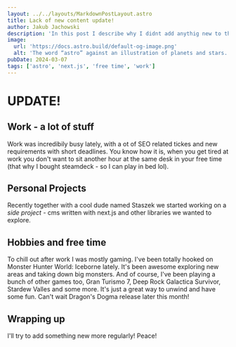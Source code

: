 ```yaml
---
layout: ../../layouts/MarkdownPostLayout.astro
title: Lack of new content update!
author: Jakub Jachowski
description: 'In this post I describe why I didnt add anythig new to this website lately'
image:
  url: 'https://docs.astro.build/default-og-image.png'
  alt: 'The word “astro” against an illustration of planets and stars.'
pubDate: 2024-03-07
tags: ['astro', 'next.js', 'free time', 'work']
---
```


# UPDATE!

## Work - a lot of stuff

Work was incredibily busy lately, with a ot of SEO related tickes and new requirements with short deadlines. You know how it is, when you get tired at work you don't want to sit another hour at the same desk in your free time (that why I bought steamdeck - so I can play in bed lol).

## Personal Projects

Recently together with a cool dude named Staszek we started working on a _side project_ - cms written with next.js and other libraries we wanted to explore.

## Hobbies and free time

To chill out after work I was mostly gaming. I've been totally hooked on Monster Hunter World: Iceborne lately. It's been awesome exploring new areas and taking down big monsters. And of course, I've been playing a bunch of other games too, Gran Turismo 7, Deep Rock Galactica Survivor, Stardew Valles and some more. It's just a great way to unwind and have some fun. Can't wait Dragon's Dogma release later this month!

## Wrapping up

I'll try to add something new more regularly! Peace!
